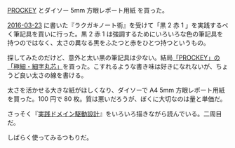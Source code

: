 [PROCKEY](http://www.mpuni.co.jp/products/felt_tip_pens/water_based/sign_pen/prockey/pm_120t.html) とダイソー 5mm 方眼レポート用紙 を買った。

[2016-03-23][] に書いた『ラクガキノート術』を受けて「黒 2 赤 1 」を実践するべく筆記具を買いに行った。黒 2 赤 1 は強調するためにいろいろな色の筆記具を持つのではなく、太さの異なる黒をふたつと赤をひとつ持つというもの。

探してみたのだけど、意外と太い黒の筆記具は少ない。結局[「PROCKEY」の「極細・細字丸芯」](http://www.mpuni.co.jp/products/felt_tip_pens/water_based/sign_pen/prockey/pm_120t.html)を買った。こすれるような書き味は好きになれないが、ちょうど良い太さの線を書ける。

太さを活かせる大きな紙がほしくなり、ダイソーで A4 5mm 方眼レポート用紙を買った。100 円で 80 枚。質は悪いだろうが、ぼくに大切なのは量と単価だ。

さっそく『[実践ドメイン駆動設計](http://www.amazon.co.jp/ebook/dp/B00UX9VJGW/)』をいろいろ描きながら読んでいる。二周目だ。

しばらく使ってみるつもりだ。

[2016-03-23]: http://blog.bouzuya.net/2016/03/23/
